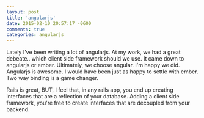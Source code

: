 ```yaml
---
layout: post
title: 'angularjs'
date: 2015-02-10 20:57:17 -0600
comments: true
categories: angularjs
---
```


<!--{% img img-responsive pull-left /images/content/angularjs.png %} -->

Lately I've been writing a lot of angularjs. At my work, we had a great debeate.. which client side framework should we use. It came down to angularjs or ember. Ultimately, we choose angular. I'm happy we did. Angularjs is awesome. I would have been just as happy to settle with ember. Two way binding is a game changer.

Rails is great, BUT, I feel that, in any rails app, you end up creating interfaces that are a reflection of your database. Adding a client side framework, you're free to create interfaces that are decoupled from your backend.
